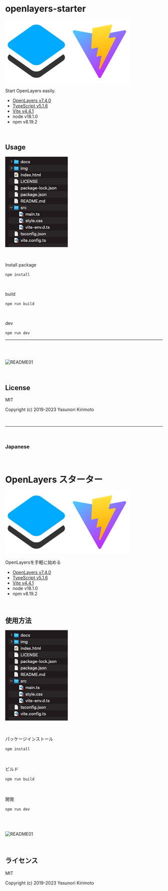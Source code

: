 # openlayers-starter

![README02](img/README02.png)

Start OpenLayers easily.  
- [OpenLayers v7.4.0](https://openlayers.org)  
- [TypeScript v5.1.6](https://www.typescriptlang.org)  
- [Vite v4.4.1](https://vitejs.dev)  
- node v18.1.0
- npm v8.19.2

<br>

## Usage

![README03](img/README03.png)

<br>

Install package
```bash
npm install
```

<br>

build
```bash
npm run build
```

<br>

dev
```bash
npm run dev
```

---

<br>
<br>

![README01](img/README01.gif)

<br>

## License
MIT

Copyright (c) 2019-2023 Yasunori Kirimoto

<br>

---

<br>

### Japanese

<br>

# OpenLayers スターター

![README02](img/README02.png)

OpenLayersを手軽に始める
- [OpenLayers v7.4.0](https://openlayers.org)  
- [TypeScript v5.1.6](https://www.typescriptlang.org)  
- [Vite v4.4.1](https://vitejs.dev)  
- node v18.1.0
- npm v8.19.2

<br>

##  使用方法

![README03](img/README03.png)

<br>

パッケージインストール

```bash
npm install
```

<br>

ビルド

```bash
npm run build
```

<br>

開発

```bash
npm run dev
```

<br>
<br>

![README01](img/README01.gif)

<br>

## ライセンス
MIT

Copyright (c) 2019-2023 Yasunori Kirimoto

<br>
